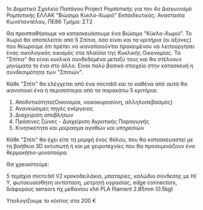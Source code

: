 1ο Δημοτικό Σχολείο Παπάγου
Project Ρομποτικής για τον 4ο Διαγωνισμό Ρομποτικής ΕΛΛΑΚ
"Βιώσιμο Κυκλο-Χωριό"
Εκπαιδευτικός: Αναστασία Κωνσταντέλου, ΠΕ86
Τμήμα: ΣΤ2

Θα προσπαθήσουμε να κατασκευάσουμε ένα Βιώσιμο "Κύκλο-Χωριό".
Το Χωριό θα αποτελείται από 5 Σπίτια, όσα είναι και τα κριτήρια (οι άξονες) που θεωρούμε ότι πρέπει να ικανοποιούνται προκειμένου να λειτουργήσει ένας οικολογικός οικισμός στα πλαίσια της Κυκλικής Οικονομίας. Τα "Σπίτια" θα είναι κυκλικά συνδεδεμένα μεταξύ τους και θα στέλνουν μηνύματα το ένα στο άλλο. Είναι πολύ βασικό στοιχείο στην κατασκευή η συνδεσιμότητα των "Σπιτιών".



Κάθε "Σπίτι" θα ελέγχεται από ένα microbit και το καθένα από αυτά θα ικανοποιεί ένα ή περισσότερα από τα παρακάτω 5 κριτήρια:

1) Αποδοτικότητα(Οικονομία, νοικοκυροσύνη, αλληλοσεβασμός)
2) Ανανεώσιμες πηγές ενέργειας
3) Διαχείριση αποβλήτων
4) Πράσινες ζώνες - Διαχείριση Αγροτικής Παραγωγής
5) Κινητικότητα και μοίρασμα αγαθών και υπηρεσιών


Κάθε "Σπίτι" θα έχει είτε τη μορφή ένος  θόλου, που θα κατασκευαστεί με τη βοήθεια 3D εκτυπωτή ή και με χειροτεχνίες που θα προσομοιάζουν ένα θερμοκήπιο-μινιατούρα.


Θα χρειαστούμε:

5 τεμάχια micro:bit V2
κροκοδειλάκια, μπαταρίες, καλώδιο σύνδεσης με Η/Υ, φωτοευαίσθητη αντίσταση, μετρητή υγρασίας, edge connectors, διάφορους sensors πχ μεθανίου κλπ
PLA filament 2.85mm (0.5kg)

Υπολογίζουμε το κόστος στα 200 €
